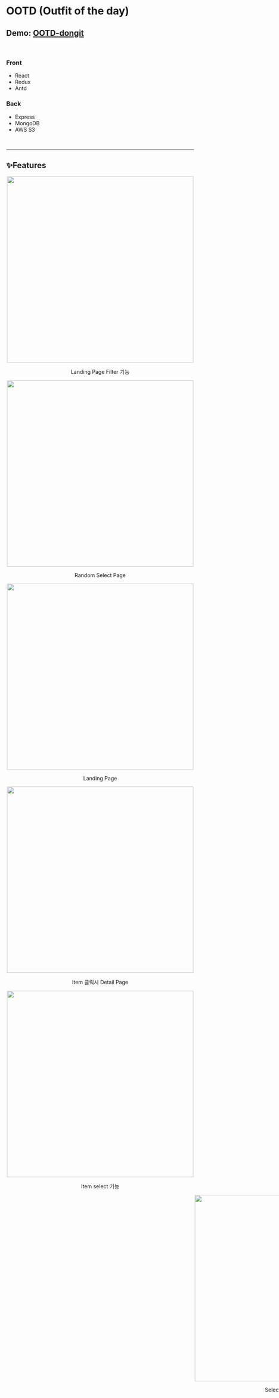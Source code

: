 # OOTD (Outfit of the day)

## Demo: [OOTD-dongit](https://ootd-dongit.herokuapp.com/)

<br>

### Front

<ul>
  <li>React</li>
  <li>Redux</li>
  <li>Antd</li> 
</ul>

### Back

<ul>
  <li>Express</li>
  <li>MongoDB</li>
  <li>AWS S3</li>  
</ul>

<br>
<hr>

## ✨Features

<div align="center">
    <img src="https://user-images.githubusercontent.com/76733178/150467624-8d908380-8681-4164-9e5c-393a4f39d3cf.gif" width="500" height="auto"/>
   <p>Landing Page Filter 기능</p>
 
 <img src="https://user-images.githubusercontent.com/76733178/150467626-bb9063a9-b914-4cf5-a457-fcc0c5b51a18.gif" width="500" height="auto">

  <p>Random Select Page</p>

  <div class="innerFlex">
  <img src="https://user-images.githubusercontent.com/76733178/150464267-5823eada-e4c2-4d48-a585-3d0848ded5fc.JPG" width="500" height="auto">
  <p>Landing Page</p>

  <img src="https://user-images.githubusercontent.com/76733178/150464270-01540923-2790-4c5d-b8a3-3609e7ab938e.PNG" width="500" height="auto">
  <p>Item 클릭시 Detail Page</p>

  <img src="https://user-images.githubusercontent.com/76733178/150464272-30f2e8f9-1bc6-4d42-90e8-caddc0047053.JPG" width="500" height="auto">
  <p>Item select 기능</p>
  </div>
  <div style="width:300%">
  <img src="https://user-images.githubusercontent.com/76733178/150464273-3cf1c41f-0772-4994-b690-a9d50ece2592.JPG" width="500" height="auto">
  <p>Select Result Page</p>
  </div>
</div>
